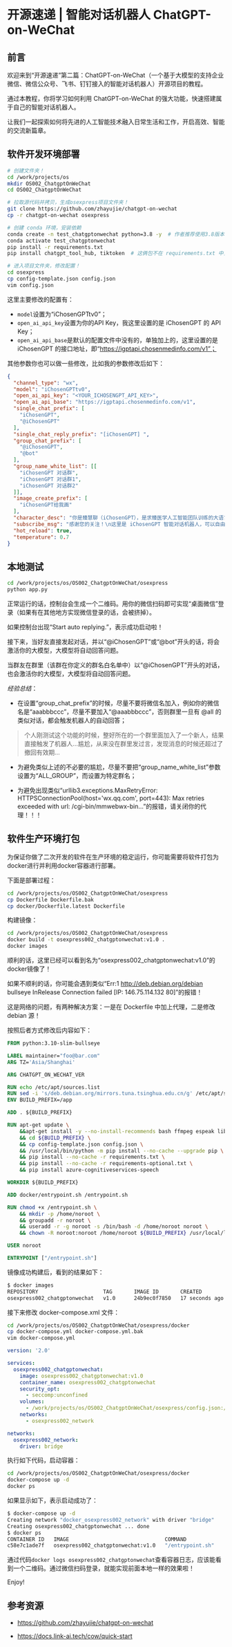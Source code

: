 # 开源速递 | 智能对话机器人 ChatGPT-on-WeChat

## 前言

欢迎来到“开源速递”第二篇：ChatGPT-on-WeChat（一个基于大模型的支持企业微信、微信公众号、飞书、钉钉接入的智能对话机器人）开源项目的教程。

通过本教程，你将学习如何利用 ChatGPT-on-WeChat 的强大功能，快速搭建属于自己的智能对话机器人。

让我们一起探索如何将先进的人工智能技术融入日常生活和工作，开启高效、智能的交流新篇章。

## 软件开发环境部署

```bash
# 创建文件夹！
cd /work/projects/os
mkdir OS002_ChatgptOnWeChat
cd OS002_ChatgptOnWeChat

# 拉取源代码并拷贝，生成osexpress项目文件夹！
git clone https://github.com/zhayujie/chatgpt-on-wechat
cp -r chatgpt-on-wechat osexpress

# 创建 conda 环境，安装依赖
conda create -n test_chatgptonwechat python=3.8 -y  # 作者推荐使用3.8版本的Python
conda activate test_chatgptonwechat
pip install -r requirements.txt
pip install chatgpt_tool_hub, tiktoken  # 这俩包不在 requirements.txt 中，在实测中发现需要单独安装！

# 进入项目文件夹，修改配置！
cd osexpress
cp config-template.json config.json
vim config.json
```

这里主要修改的配置有：

- `model`设置为“iChosenGPTtv0”；
- `open_ai_api_key`设置为你的API Key，我这里设置的是 iChosenGPT 的 API Key；
- `open_ai_api_base`是默认的配置文件中没有的，单独加上的，这里设置的是 iChosenGPT 的接口地址，即“https://igptapi.chosenmedinfo.com/v1”；

其他参数你也可以做一些修改，比如我的参数修改后如下：

```json
{
  "channel_type": "wx",
  "model": "iChosenGPTtv0",
  "open_ai_api_key": "<YOUR_ICHOSENGPT_API_KEY>",
  "open_ai_api_base": "https://igptapi.chosenmedinfo.com/v1",
  "single_chat_prefix": [
    "iChosenGPT",
    "@iChosenGPT"
  ],
  "single_chat_reply_prefix": "[iChosenGPT] ",
  "group_chat_prefix": [
    "@iChosenGPT",
    "@bot"
  ],
  "group_name_white_list": [[
    "iChosenGPT 对话群",
    "iChosenGPT 对话群1",
    "iChosenGPT 对话群2"
  ]],
  "image_create_prefix": [
    "iChosenGPT给我画"
  ],
  "character_desc": "你是臻慧聊（iChosenGPT），是求臻医学人工智能团队训练的大语言模型。你旨在回答并解决人们的任何问题，并且可以使用多种语言与人交流。",
  "subscribe_msg": "感谢您的关注！\n这里是 iChosenGPT 智能对话机器人，可以自由对话。\n输入{trigger_prefix}#help 查看详细指令。",
  "hot_reload": true,
  "temperature": 0.7
}

```

## 本地测试

```bash
cd /work/projects/os/OS002_ChatgptOnWeChat/osexpress
python app.py
```

正常运行的话，控制台会生成一个二维码。用你的微信扫码即可实现“桌面微信”登录（如果有在其他地方实现微信登录的话，会被挤掉）。

如果控制台出现“Start auto replying.”，表示成功启动啦！

接下来，当好友直接发起对话，并以“@iChosenGPT”或“@bot”开头的话，将会激活你的大模型，大模型将自动回答问题。

当群友在群里（该群在你定义的群名白名单中）以“@iChosenGPT”开头的对话，也会激活你的大模型，大模型将自动回答问题。

*经验总结*：

- 在设置“group_chat_prefix”的时候，尽量不要将微信名加入，例如你的微信名是“aaabbbccc”，尽量不要加入“@aaabbbccc”，否则群里一旦有 @all 的类似对话，都会触发机器人的自动回答；

> 个人刚测试这个功能的时候，整好所在的一个群里面加入了一个新人，结果直接触发了机器人...尴尬，从来没在群里发过言，发现消息的时候还超过了撤回有效期...

- 为避免类似上述的不必要的尴尬，尽量不要把“group_name_white_list”参数设置为“ALL_GROUP”，而设置为特定群名；

- 为避免出现类似“urllib3.exceptions.MaxRetryError: HTTPSConnectionPool(host='wx.qq.com', port=443): Max retries exceeded with url: /cgi-bin/mmwebwx-bin...”的报错，请关闭你的代理！！！

## 软件生产环境打包

为保证你做了二次开发的软件在生产环境的稳定运行，你可能需要将软件打包为docker进行并利用docker容器进行部署。

下面是部署过程：

```bash
cd /work/projects/os/OS002_ChatgptOnWeChat/osexpress
cp Dockerfile Dockerfile.bak
cp docker/Dockerfile.latest Dockerfile
```

构建镜像：

```bash
cd /work/projects/os/OS002_ChatgptOnWeChat/osexpress
docker build -t osexpress002_chatgptonwechat:v1.0 .
docker images
```

顺利的话，这里已经可以看到名为“osexpress002_chatgptonwechat:v1.0”的docker镜像了！

如果不顺利的话，你可能会遇到类似“Err:1 http://deb.debian.org/debian bullseye InRelease    Connection failed [IP: 146.75.114.132 80]”的报错！

这是网络的问题，有两种解决方案：一是在 Dockerfile 中加上代理，二是修改 debian 源！

按照后者方式修改后内容如下：

```Dockerfile
FROM python:3.10-slim-bullseye

LABEL maintainer="foo@bar.com"
ARG TZ='Asia/Shanghai'

ARG CHATGPT_ON_WECHAT_VER

RUN echo /etc/apt/sources.list
RUN sed -i 's/deb.debian.org/mirrors.tuna.tsinghua.edu.cn/g' /etc/apt/sources.list  # 取消这里的注释
ENV BUILD_PREFIX=/app

ADD . ${BUILD_PREFIX}

RUN apt-get update \
    &&apt-get install -y --no-install-recommends bash ffmpeg espeak libavcodec-extra\
    && cd ${BUILD_PREFIX} \
    && cp config-template.json config.json \
    && /usr/local/bin/python -m pip install --no-cache --upgrade pip \
    && pip install --no-cache -r requirements.txt \
    && pip install --no-cache -r requirements-optional.txt \
    && pip install azure-cognitiveservices-speech

WORKDIR ${BUILD_PREFIX}

ADD docker/entrypoint.sh /entrypoint.sh

RUN chmod +x /entrypoint.sh \
    && mkdir -p /home/noroot \
    && groupadd -r noroot \
    && useradd -r -g noroot -s /bin/bash -d /home/noroot noroot \
    && chown -R noroot:noroot /home/noroot ${BUILD_PREFIX} /usr/local/lib

USER noroot

ENTRYPOINT ["/entrypoint.sh"]
```

镜像成功构建后，看到的结果如下：

```bash
$ docker images
REPOSITORY                     TAG       IMAGE ID       CREATED          SIZE
osexpress002_chatgptonwechat   v1.0      24b9ec0f7850   17 seconds ago   1.22GB
```

接下来修改 docker-compose.xml 文件：

```bash
cd /work/projects/os/OS002_ChatgptOnWeChat/osexpress/docker
cp docker-compose.yml docker-compose.yml.bak
vim docker-compose.yml
```

```yml
version: '2.0'

services:
  osexpress002_chatgptonwechat:
    image: osexpress002_chatgptonwechat:v1.0
    container_name: osexpress002_chatgptonwechat
    security_opt:
      - seccomp:unconfined
    volumes:
      - /work/projects/os/OS002_ChatgptOnWeChat/osexpress/config.json:/app/plugins/config.json
    networks:
      - osexpress002_network

networks:
  osexpress002_network:
    driver: bridge
```

执行如下代码，启动容器：

```bash
cd /work/projects/os/OS002_ChatgptOnWeChat/osexpress/docker
docker-compose up -d
docker ps
```

如果显示如下，表示启动成功了：

```bash
$ docker-compose up -d
Creating network "docker_osexpress002_network" with driver "bridge"
Creating osexpress002_chatgptonwechat ... done
$ docker ps
CONTAINER ID   IMAGE                               COMMAND                  CREATED          STATUS         PORTS                                NAMES
c58e7c1ade7f   osexpress002_chatgptonwechat:v1.0   "/entrypoint.sh"         12 seconds ago   Up 6 seconds                                        osexpress002_chatgptonwechat
```

通过代码`docker logs osexpress002_chatgptonwechat`查看容器日志，应该能看到一个二维码。通过微信扫码登录，就能实现前面本地一样的效果啦！

Enjoy!

## 参考资源

- https://github.com/zhayujie/chatgpt-on-wechat

- https://docs.link-ai.tech/cow/quick-start